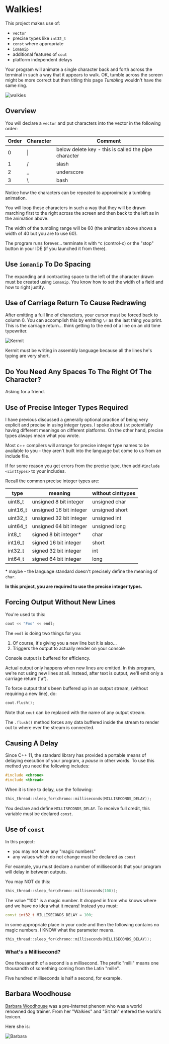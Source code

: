 # Walkies!

This project makes use of:

* `vector`
* precise types like `int32_t`
* `const` where appropriate
* `iomanip`
* additional features of `cout`
* platform independent delays

Your program will animate a single character back and forth across
the terminal in such a way that it appears to walk. OK, tumble across
the screen might be more correct but then titling this page
*Tumbling* wouldn't have the same ring.

![walkies](./walkies.gif)

## Overview

You will declare a `vector` and put characters into the vector in 
the following order:

| Order | Character | Comment |
| ----- | --------- | ------- |
| 0 | \| | below delete key - this is called the pipe character |
| 1 | / | slash |
| 2 | _ | underscore |
| 3 | \\ | bash |

Notice how the characters can be repeated to approximate a tumbling
animation.

You will loop these characters in such a way that they will be drawn
marching first to the right across the screen and then back to the
left as in the animation above.

The width of the tumbling range will be 60 (the animation above
shows a width of 40 but you are to use 60).

The program runs forever... terminate it with ^c (control-c) or
the "stop" button in your IDE (if you launched it from there).

## Use `iomanip` To Do Spacing

The expanding and contracting space to the left of the character
drawn must be created using `iomanip`. You know how to set the
width of a field and how to right justify.

## Use of Carriage Return To Cause Redrawing

After emitting a full line of characters, your cursor must be forced
back to column 0. You can accomplish this by emitting `\r` as the
last thing you print. This is the carriage return... think getting
to the end of a line on an old time typewriter.

![Kermit](./ktpng.gif)

Kermit must be writing in assembly language because all the lines
he's typing are very short.

## Do You Need Any Spaces To The Right Of The Character?

Asking for a friend.

## Use of Precise Integer Types Required

I have previous discussed a generally optional practice of being
very explicit and precise in using integer types. I spoke about
`int` potentially having different meanings on different platforms.
On the other hand, precise types always mean what you wrote.

Most c++ compilers will arrange for precise integer type names to be
available to you - they aren't built into the language but come to us
from an include file.

If for some reason you get errors from the precise type, then
add `#include <cinttypes>` to your includes.

Recall the common precise integer types are:

| type | meaning | without cinttypes |
| ---- | ------- | ----------------- |
| uint8_t | unsigned 8 bit integer | unsigned char |
| uint16_t | unsigned 16 bit integer | unsigned short |
| uint32_t | unsigned 32 bit integer | unsigned int |
| uint64_t | unsigned 64 bit integer | unsigned long |
| int8_t | signed 8 bit integer* | char |
| int16_t | signed 16 bit integer | short |
| int32_t | signed 32 bit integer | int |
| int64_t | signed 64 bit integer | long |

\* maybe - the language standard doesn't precisely define the
meaning of `char`.

**In this project, you are required to use the precise integer
types.**

## Forcing Output Without New Lines

You're used to this:

```c++
cout << "Foo" << endl;
```

The `endl` is doing two things for you:

1. Of course, it's giving you a new line but it is also...
2. Triggers the output to actually render on your console

Console output is buffered for efficiency. 

Actual output only happens when new lines are emitted. In this program, we're not using new lines at all. Instead, after text is output, we'll emit only a carriage return ('\r').

To force output that's been buffered up in an output stream,
(without requiring a new line), do:

```c++
cout.flush();
```

Note that `cout` can be replaced with the name of any output stream.

The `.flush()` method forces any data buffered inside the stream to
render out to where ever the stream is connected.

## Causing A Delay

Since C++ 11, the standard library has provided a portable means of
delaying execution of your program, a *pause* in other words. To use
this method you need the following includes:

```c++
#include <chrono>
#include <thread>
```

When it is time to delay, use the following:

```c++
this_thread::sleep_for(chrono::milliseconds(MILLISECONDS_DELAY));
```

You declare and define `MILLISECONDS_DELAY`. To receive full credit,
this variable must be declared `const`.

## Use of `const`

In this project:

* you may not have any "magic numbers"
* any values which do not change must be declared as `const`

For example, you must declare a number of milliseconds that your program
will delay in between outputs.

You may NOT do this:

```c++
this_thread::sleep_for(chrono::milliseconds(100));
```

The value "100" is a magic number. It dropped in from who knows where
and we have no idea what it means! Instead you must:

```c++
const int32_t MILLISECONDS_DELAY = 100;
```

in some appropriate place in your code and then the following
contains no magic numbers. I KNOW what the parameter means.

```c++
this_thread::sleep_for(chrono::milliseconds(MILLISECONDS_DELAY));
```

### What's a Millisecond?

One thousandth of a second is a millisecond. The prefix "milli" means
one thousandth of something coming from the Latin "mille".

Five hundred milliseconds is half a second, for example.

## Barbara Woodhouse

[Barbara Woodhouse](https://en.wikipedia.org/wiki/Barbara_Woodhouse)
was a pre-Internet phenom who was a world renowned dog trainer. From
her "Walkies" and "Sit tah" entered the world's lexicon.

Here she is:

![Barbara](./bwoodhouse.png)